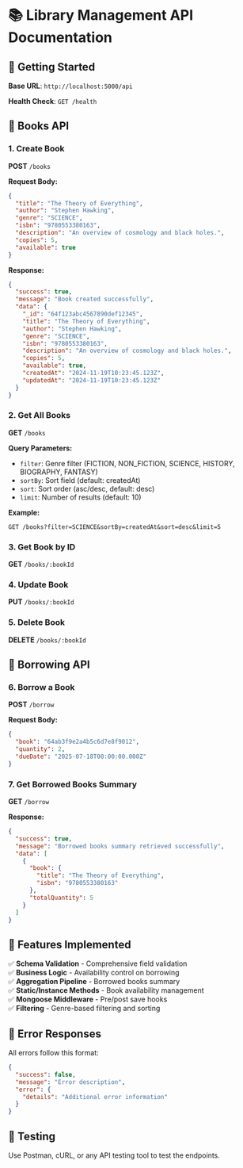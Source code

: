# 📚 Library Management API Documentation

## 🚀 Getting Started

**Base URL**: `http://localhost:5000/api`

**Health Check**: `GET /health`

## 📖 Books API

### 1. Create Book
**POST** `/books`

**Request Body:**
```json
{
  "title": "The Theory of Everything",
  "author": "Stephen Hawking",
  "genre": "SCIENCE",
  "isbn": "9780553380163",
  "description": "An overview of cosmology and black holes.",
  "copies": 5,
  "available": true
}
```

**Response:**
```json
{
  "success": true,
  "message": "Book created successfully",
  "data": {
    "_id": "64f123abc4567890def12345",
    "title": "The Theory of Everything",
    "author": "Stephen Hawking",
    "genre": "SCIENCE",
    "isbn": "9780553380163",
    "description": "An overview of cosmology and black holes.",
    "copies": 5,
    "available": true,
    "createdAt": "2024-11-19T10:23:45.123Z",
    "updatedAt": "2024-11-19T10:23:45.123Z"
  }
}
```

### 2. Get All Books
**GET** `/books`

**Query Parameters:**
- `filter`: Genre filter (FICTION, NON_FICTION, SCIENCE, HISTORY, BIOGRAPHY, FANTASY)
- `sortBy`: Sort field (default: createdAt)
- `sort`: Sort order (asc/desc, default: desc)
- `limit`: Number of results (default: 10)

**Example:**
```
GET /books?filter=SCIENCE&sortBy=createdAt&sort=desc&limit=5
```

### 3. Get Book by ID
**GET** `/books/:bookId`

### 4. Update Book
**PUT** `/books/:bookId`

### 5. Delete Book
**DELETE** `/books/:bookId`

## 🔄 Borrowing API

### 6. Borrow a Book
**POST** `/borrow`

**Request Body:**
```json
{
  "book": "64ab3f9e2a4b5c6d7e8f9012",
  "quantity": 2,
  "dueDate": "2025-07-18T00:00:00.000Z"
}
```

### 7. Get Borrowed Books Summary
**GET** `/borrow`

**Response:**
```json
{
  "success": true,
  "message": "Borrowed books summary retrieved successfully",
  "data": [
    {
      "book": {
        "title": "The Theory of Everything",
        "isbn": "9780553380163"
      },
      "totalQuantity": 5
    }
  ]
}
```

## 🎯 Features Implemented

✅ **Schema Validation** - Comprehensive field validation  
✅ **Business Logic** - Availability control on borrowing  
✅ **Aggregation Pipeline** - Borrowed books summary  
✅ **Static/Instance Methods** - Book availability management  
✅ **Mongoose Middleware** - Pre/post save hooks  
✅ **Filtering** - Genre-based filtering and sorting  

## 🚫 Error Responses

All errors follow this format:
```json
{
  "success": false,
  "message": "Error description",
  "error": {
    "details": "Additional error information"
  }
}
```

## 🧪 Testing

Use Postman, cURL, or any API testing tool to test the endpoints.
